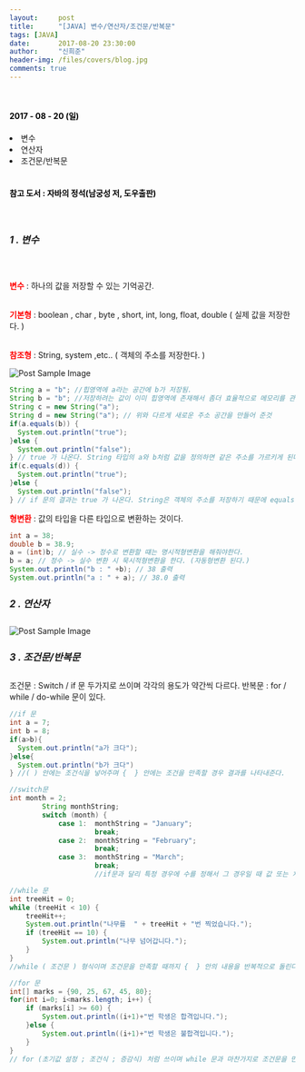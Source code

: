 ```yaml
---
layout:     post
title:      "[JAVA] 변수/연산자/조건문/반복문"
tags: [JAVA]
date:       2017-08-20 23:30:00
author:     "신희준"
header-img: /files/covers/blog.jpg
comments: true
---
```


<head>
 <meta name="robots" content="index,follow">
 </head>
 <head>
  <meta name="description" content="자바의 정석책을 참고하여 요약한 JAVA 변수와 연산자, 조건문, 반복문">
  </head>

  <head>
   <meta property="og:type" content="website">
   <meta property="og:title" content="자바 변수,연산자,조건문,반복문">
   <meta property="og:description" content="자바의 정석책을 참고하여 요약한 JAVA 변수와 연산자, 조건문, 반복문">
   <meta property="og:url" content="http://shj7242.github.io">

   <meta name="twitter:card" content="summary">
    <meta name="twitter:title" content="자바 변수,연산자,조건문,반복문">
    <meta name="twitter:description" content="자바의 정석책을 참고하여 요약한 JAVA 변수와 연산자, 조건문, 반복문">
    <meta name="twitter:domain" content="http://shj7242.github.io">
   </head>








<br>
<H4 style ="font-weight:bold; color : black">2017 - 08 - 20 (일)</H4>
<li>변수</li>
<li>연산자</li>
<li>조건문/반복문</li>

<br>
<H4 style ="font-weight:bold; color:black;">참고 도서 : 자바의 정석(남궁성 저, 도우출판)</H4>
<br>

<h5 style = "font-size: 17px; font-weight : bold;">1 . 변수</h5>
<br>
<p>
<b style="color:red">변수</b> : 하나의 값을 저장할 수 있는 기억공간.
<br><br>


<b style="color:red">기본형</b> : boolean , char , byte , short, int, long, float, double ( 실제 값을 저장한다. )

<br>
<b style="color:red">참조형</b> : String, system ,etc.. ( 객체의 주소를 저장한다. )
<br>

</p>

<img src="{{ site.baseurl }}/img/bv.JPG" alt="Post Sample Image">


~~~java
String a = "b"; //힙영역에 a라는 공간에 b가 저장됨.
String b = "b"; //저장하려는 값이 이미 힙영역에 존재해서 좀더 효율적으로 메모리를 관리하기위해서 같은 주소를 가르키는 듯.
String c = new String("a");
String d = new String("a"); // 위와 다르게 새로운 주소 공간을 만들어 준것
if(a.equals(b)) {
  System.out.println("true");
}else {
  System.out.println("false");
} // true 가 나온다. String 타입의 a와 b처럼 값을 정의하면 같은 주소를 가르키게 된다. "==" 으로 비교해도 true 가 나온다.
if(c.equals(d)) {
  System.out.println("true");
}else {
  System.out.println("false");
} // if 문의 결과는 true 가 나온다. String은 객체의 주소를 저장하기 때문에 equals 로 비교해야한다. 서로다른 주소를 만들어 주었기에 "=="으로 비교하면 false가 나온다.
~~~


<p>
<b style="color: red;">형변환</b> : 값의 타입을 다른 타입으로 변환하는 것이다.
</p>

~~~java
int a = 38;
double b = 38.9;
a = (int)b; // 실수 -> 정수로 변환할 떄는 명시적형변환을 해줘야한다.
b = a; // 정수 -> 실수 변환 시 묵시적형변환을 한다. (자동형변환 된다.)
System.out.println("b : " +b); // 38 출력
System.out.println("a : " + a); // 38.0 출력
~~~

<h5 style = "font-size: 17px; font-weight : bold;">2 . 연산자</h5>


<img src="{{ site.baseurl }}/img/op.JPG" alt="Post Sample Image">

<BR>
<h5 style = "font-size: 17px; font-weight : bold;">3 . 조건문/반복문</h5>

<p>
조건문 : Switch / if 문 두가지로 쓰이며 각각의 용도가 약간씩 다르다.
반복문 : for / while / do-while 문이 있다.
</p>

~~~java
//if 문
int a = 7;
int b = 8;
if(a>b){
  System.out.println("a가 크다");
}else{
  System.out.println("b가 크다")
} //( ) 안에는 조건식을 넣어주며 {  } 안에는 조건을 만족할 경우 결과를 나타내준다.
~~~

~~~java
//switch문
int month = 2;
        String monthString;
        switch (month) {
            case 1:  monthString = "January";
                     break;
            case 2:  monthString = "February";
                     break;
            case 3:  monthString = "March";
                     break;
                     //if문과 달리 특정 경우에 수를 정해서 그 경우일 때 값 또는 처리를 반환해주는 방식이다.
~~~


~~~java
//while 문
int treeHit = 0;
while (treeHit < 10) {
    treeHit++;
    System.out.println("나무를  " + treeHit + "번 찍었습니다.");
    if (treeHit == 10) {
        System.out.println("나무 넘어갑니다.");
    }
}
//while ( 조건문 ) 형식이며 조건문을 만족할 때까지 {  } 안의 내용을 반복적으로 돌린다.
~~~


~~~java
//for 문
int[] marks = {90, 25, 67, 45, 80};
for(int i=0; i<marks.length; i++) {
    if (marks[i] >= 60) {
        System.out.println((i+1)+"번 학생은 합격입니다.");
    }else {
        System.out.println((i+1)+"번 학생은 불합격입니다.");
    }
}
// for (초기값 설정 ; 조건식 ; 증감식) 처럼 쓰이며 while 문과 마찬가지로 조건문을 만족하지 않을 때 까지 {  } 안의 내용을 반복적으로 돌린다.
~~~
